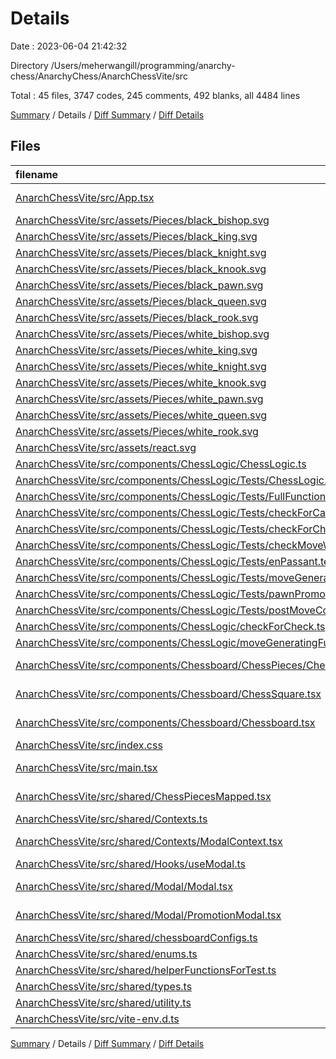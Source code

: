 # Details

Date : 2023-06-04 21:42:32

Directory /Users/meherwangill/programming/anarchy-chess/AnarchyChess/AnarchChessVite/src

Total : 45 files,  3747 codes, 245 comments, 492 blanks, all 4484 lines

[Summary](results.md) / Details / [Diff Summary](diff.md) / [Diff Details](diff-details.md)

## Files
| filename | language | code | comment | blank | total |
| :--- | :--- | ---: | ---: | ---: | ---: |
| [AnarchChessVite/src/App.tsx](/AnarchChessVite/src/App.tsx) | TypeScript JSX | 15 | 0 | 4 | 19 |
| [AnarchChessVite/src/assets/Pieces/black_bishop.svg](/AnarchChessVite/src/assets/Pieces/black_bishop.svg) | XML | 12 | 0 | 1 | 13 |
| [AnarchChessVite/src/assets/Pieces/black_king.svg](/AnarchChessVite/src/assets/Pieces/black_king.svg) | XML | 12 | 0 | 1 | 13 |
| [AnarchChessVite/src/assets/Pieces/black_knight.svg](/AnarchChessVite/src/assets/Pieces/black_knight.svg) | XML | 22 | 0 | 1 | 23 |
| [AnarchChessVite/src/assets/Pieces/black_knook.svg](/AnarchChessVite/src/assets/Pieces/black_knook.svg) | XML | 172 | 1 | 1 | 174 |
| [AnarchChessVite/src/assets/Pieces/black_pawn.svg](/AnarchChessVite/src/assets/Pieces/black_pawn.svg) | XML | 5 | 0 | 1 | 6 |
| [AnarchChessVite/src/assets/Pieces/black_queen.svg](/AnarchChessVite/src/assets/Pieces/black_queen.svg) | XML | 26 | 0 | 2 | 28 |
| [AnarchChessVite/src/assets/Pieces/black_rook.svg](/AnarchChessVite/src/assets/Pieces/black_rook.svg) | XML | 39 | 0 | 1 | 40 |
| [AnarchChessVite/src/assets/Pieces/white_bishop.svg](/AnarchChessVite/src/assets/Pieces/white_bishop.svg) | XML | 12 | 0 | 1 | 13 |
| [AnarchChessVite/src/assets/Pieces/white_king.svg](/AnarchChessVite/src/assets/Pieces/white_king.svg) | XML | 9 | 0 | 0 | 9 |
| [AnarchChessVite/src/assets/Pieces/white_knight.svg](/AnarchChessVite/src/assets/Pieces/white_knight.svg) | XML | 19 | 0 | 1 | 20 |
| [AnarchChessVite/src/assets/Pieces/white_knook.svg](/AnarchChessVite/src/assets/Pieces/white_knook.svg) | XML | 172 | 1 | 1 | 174 |
| [AnarchChessVite/src/assets/Pieces/white_pawn.svg](/AnarchChessVite/src/assets/Pieces/white_pawn.svg) | XML | 5 | 0 | 1 | 6 |
| [AnarchChessVite/src/assets/Pieces/white_queen.svg](/AnarchChessVite/src/assets/Pieces/white_queen.svg) | XML | 15 | 0 | 1 | 16 |
| [AnarchChessVite/src/assets/Pieces/white_rook.svg](/AnarchChessVite/src/assets/Pieces/white_rook.svg) | XML | 25 | 0 | 1 | 26 |
| [AnarchChessVite/src/assets/react.svg](/AnarchChessVite/src/assets/react.svg) | XML | 1 | 0 | 0 | 1 |
| [AnarchChessVite/src/components/ChessLogic/ChessLogic.ts](/AnarchChessVite/src/components/ChessLogic/ChessLogic.ts) | TypeScript | 579 | 124 | 112 | 815 |
| [AnarchChessVite/src/components/ChessLogic/Tests/ChessLogic.test.ts](/AnarchChessVite/src/components/ChessLogic/Tests/ChessLogic.test.ts) | TypeScript | 405 | 0 | 27 | 432 |
| [AnarchChessVite/src/components/ChessLogic/Tests/FullFunctionalityTest/FoolsMate.test.ts](/AnarchChessVite/src/components/ChessLogic/Tests/FullFunctionalityTest/FoolsMate.test.ts) | TypeScript | 53 | 0 | 12 | 65 |
| [AnarchChessVite/src/components/ChessLogic/Tests/checkForCastling.test.ts](/AnarchChessVite/src/components/ChessLogic/Tests/checkForCastling.test.ts) | TypeScript | 68 | 0 | 11 | 79 |
| [AnarchChessVite/src/components/ChessLogic/Tests/checkForCheck.test.ts](/AnarchChessVite/src/components/ChessLogic/Tests/checkForCheck.test.ts) | TypeScript | 169 | 0 | 27 | 196 |
| [AnarchChessVite/src/components/ChessLogic/Tests/checkMoveWithActionAndUndo.test.ts](/AnarchChessVite/src/components/ChessLogic/Tests/checkMoveWithActionAndUndo.test.ts) | TypeScript | 143 | 0 | 23 | 166 |
| [AnarchChessVite/src/components/ChessLogic/Tests/enPassant.test.ts](/AnarchChessVite/src/components/ChessLogic/Tests/enPassant.test.ts) | TypeScript | 117 | 3 | 14 | 134 |
| [AnarchChessVite/src/components/ChessLogic/Tests/moveGeneratingFunctions.test.ts](/AnarchChessVite/src/components/ChessLogic/Tests/moveGeneratingFunctions.test.ts) | TypeScript | 215 | 0 | 21 | 236 |
| [AnarchChessVite/src/components/ChessLogic/Tests/pawnPromotionTest.test.ts](/AnarchChessVite/src/components/ChessLogic/Tests/pawnPromotionTest.test.ts) | TypeScript | 98 | 2 | 12 | 112 |
| [AnarchChessVite/src/components/ChessLogic/Tests/postMoveComputation.test.ts](/AnarchChessVite/src/components/ChessLogic/Tests/postMoveComputation.test.ts) | TypeScript | 261 | 15 | 45 | 321 |
| [AnarchChessVite/src/components/ChessLogic/checkForCheck.ts](/AnarchChessVite/src/components/ChessLogic/checkForCheck.ts) | TypeScript | 159 | 12 | 31 | 202 |
| [AnarchChessVite/src/components/ChessLogic/moveGeneratingFunctions.ts](/AnarchChessVite/src/components/ChessLogic/moveGeneratingFunctions.ts) | TypeScript | 419 | 28 | 61 | 508 |
| [AnarchChessVite/src/components/Chessboard/ChessPieces/ChessPieces.tsx](/AnarchChessVite/src/components/Chessboard/ChessPieces/ChessPieces.tsx) | TypeScript JSX | 27 | 1 | 6 | 34 |
| [AnarchChessVite/src/components/Chessboard/ChessSquare.tsx](/AnarchChessVite/src/components/Chessboard/ChessSquare.tsx) | TypeScript JSX | 51 | 48 | 8 | 107 |
| [AnarchChessVite/src/components/Chessboard/Chessboard.tsx](/AnarchChessVite/src/components/Chessboard/Chessboard.tsx) | TypeScript JSX | 108 | 5 | 9 | 122 |
| [AnarchChessVite/src/index.css](/AnarchChessVite/src/index.css) | CSS | 3 | 0 | 0 | 3 |
| [AnarchChessVite/src/main.tsx](/AnarchChessVite/src/main.tsx) | TypeScript JSX | 9 | 0 | 2 | 11 |
| [AnarchChessVite/src/shared/ChessPiecesMapped.tsx](/AnarchChessVite/src/shared/ChessPiecesMapped.tsx) | TypeScript JSX | 32 | 0 | 4 | 36 |
| [AnarchChessVite/src/shared/Contexts.ts](/AnarchChessVite/src/shared/Contexts.ts) | TypeScript | 1 | 0 | 0 | 1 |
| [AnarchChessVite/src/shared/Contexts/ModalContext.tsx](/AnarchChessVite/src/shared/Contexts/ModalContext.tsx) | TypeScript JSX | 16 | 0 | 4 | 20 |
| [AnarchChessVite/src/shared/Hooks/useModal.ts](/AnarchChessVite/src/shared/Hooks/useModal.ts) | TypeScript | 12 | 0 | 3 | 15 |
| [AnarchChessVite/src/shared/Modal/Modal.tsx](/AnarchChessVite/src/shared/Modal/Modal.tsx) | TypeScript JSX | 6 | 0 | 3 | 9 |
| [AnarchChessVite/src/shared/Modal/PromotionModal.tsx](/AnarchChessVite/src/shared/Modal/PromotionModal.tsx) | TypeScript JSX | 58 | 0 | 9 | 67 |
| [AnarchChessVite/src/shared/chessboardConfigs.ts](/AnarchChessVite/src/shared/chessboardConfigs.ts) | TypeScript | 32 | 0 | 4 | 36 |
| [AnarchChessVite/src/shared/enums.ts](/AnarchChessVite/src/shared/enums.ts) | TypeScript | 48 | 4 | 6 | 58 |
| [AnarchChessVite/src/shared/helperFunctionsForTest.ts](/AnarchChessVite/src/shared/helperFunctionsForTest.ts) | TypeScript | 16 | 0 | 3 | 19 |
| [AnarchChessVite/src/shared/types.ts](/AnarchChessVite/src/shared/types.ts) | TypeScript | 31 | 0 | 5 | 36 |
| [AnarchChessVite/src/shared/utility.ts](/AnarchChessVite/src/shared/utility.ts) | TypeScript | 50 | 0 | 11 | 61 |
| [AnarchChessVite/src/vite-env.d.ts](/AnarchChessVite/src/vite-env.d.ts) | TypeScript | 0 | 1 | 1 | 2 |

[Summary](results.md) / Details / [Diff Summary](diff.md) / [Diff Details](diff-details.md)